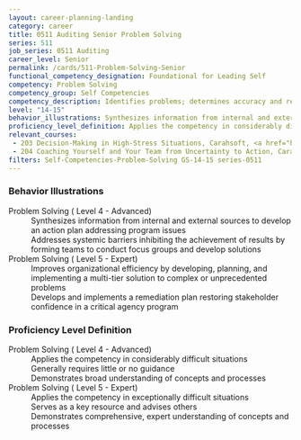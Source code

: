 ```yaml
---
layout: career-planning-landing
category: career
title: 0511 Auditing Senior Problem Solving
series: 511
job_series: 0511 Auditing
career_level: Senior
permalink: /cards/511-Problem-Solving-Senior
functional_competency_designation: Foundational for Leading Self
competency: Problem Solving
competency_group: Self Competencies
competency_description: Identifies problems; determines accuracy and relevance of information; uses sound judgment to generate and evaluate alternatives, and to make recommendations
level: "14-15"
behavior_illustrations: Synthesizes information from internal and external sources to develop an action plan addressing program issues ? Addresses systemic barriers inhibiting the achievement of results by forming teams to conduct focus groups and develop solutions ? Improves organizational efficiency by developing, planning, and implementing a multi-tier solution to complex or unprecedented problems ? Develops and implements a remediation plan restoring stakeholder confidence in a critical agency program
proficiency_level_definition: Applies the competency in considerably difficult situations ? Generally requires little or no guidance ? Demonstrates broad understanding of concepts and processes ? Applies the competency in exceptionally difficult situations ? Serves as a key resource and advises others ? Demonstrates comprehensive, expert understanding of concepts and processes
relevant_courses: 
 - 203 Decision-Making in High-Stress Situations, Carahsoft, <a href="https://www.linkedin.com/learning/decision-making-in-high-stress-situations">https://www.linkedin.com/learning/decision-making-in-high-stress-situations</a>
 - 204 Coaching Yourself and Your Team from Uncertainty to Action, Carahsoft, <a href="https://www.linkedin.com/learning/coaching-yourself-and-your-team-from-uncertainty-to-action">https://www.linkedin.com/learning/coaching-yourself-and-your-team-from-uncertainty-to-action</a>
filters: Self-Competencies-Problem-Solving GS-14-15 series-0511
---
```


<div class="desktop:grid-col-6 margin-y-205">
  <div class="border-top-05 bg-white padding-2 shadow-5 height-full members-hover border-1px border-gray-30 border-top-orange radius-lg">
    <h3>Behavior Illustrations</h3>
    <dl class="text-base"><dt>Problem Solving ( Level 4 - Advanced)</dt><dd>Synthesizes information from internal and external sources to develop an action plan addressing program issues </dd><dd> Addresses systemic barriers inhibiting the achievement of results by forming teams to conduct focus groups and develop solutions</dd><dt>Problem Solving ( Level 5 - Expert)</dt><dd>Improves organizational efficiency by developing, planning, and implementing a multi-tier solution to complex or unprecedented problems </dd><dd> Develops and implements a remediation plan restoring stakeholder confidence in a critical agency program</dd></dl>
  </div>
</div>
<div class="desktop:grid-col-6 margin-y-205">
  <div class="border-top-05 bg-white padding-2 shadow-5 height-full members-hover border-1px border-gray-30 border-top-orange radius-lg">
    <h3>Proficiency Level Definition</h3>
    <dl class="text-base"><dt>Problem Solving ( Level 4 - Advanced)</dt><dd>Applies the competency in considerably difficult situations </dd><dd> Generally requires little or no guidance </dd><dd> Demonstrates broad understanding of concepts and processes</dd><dt>Problem Solving ( Level 5 - Expert)</dt><dd>Applies the competency in exceptionally difficult situations </dd><dd> Serves as a key resource and advises others </dd><dd> Demonstrates comprehensive, expert understanding of concepts and processes</dd></dl>
  </div>
</div>